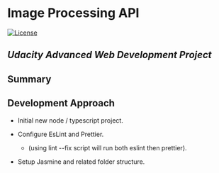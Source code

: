 # Image Processing API

[![License](https://img.shields.io/badge/license-MIT-blue.svg?style=flat-square)](LICENSE)

## _Udacity Advanced Web Development Project_

## Summary

## Development Approach

- Initial new node / typescript project.
- Configure EsLint and Prettier.
  - (using lint --fix script will run both eslint then prettier).

- Setup Jasmine and related folder structure.
